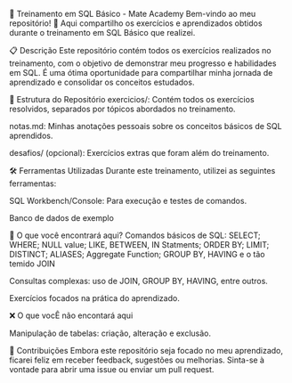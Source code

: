 🚀 Treinamento em SQL Básico - Mate Academy
Bem-vindo ao meu repositório! 👋 Aqui compartilho os exercícios e aprendizados obtidos durante o treinamento em SQL Básico que realizei.

📋 Descrição
Este repositório contém todos os exercícios realizados no treinamento, com o objetivo de demonstrar meu progresso e habilidades em SQL. É uma ótima oportunidade para compartilhar minha jornada de aprendizado e consolidar os conceitos estudados.

📂 Estrutura do Repositório
exercicios/: Contém todos os exercícios resolvidos, separados por tópicos abordados no treinamento.

notas.md: Minhas anotações pessoais sobre os conceitos básicos de SQL aprendidos.

desafios/ (opcional): Exercícios extras que foram além do treinamento.

🛠️ Ferramentas Utilizadas
Durante este treinamento, utilizei as seguintes ferramentas:

SQL Workbench/Console: Para execução e testes de comandos.

Banco de dados de exemplo

🌟 O que você encontrará aqui?
Comandos básicos de SQL: SELECT; WHERE; NULL value; LIKE, BETWEEN, IN Statments; ORDER BY; LIMIT; DISTINCT; ALIASES; Aggregate Function; GROUP BY, HAVING e o tão temido JOIN

 
Consultas complexas: uso de JOIN, GROUP BY, HAVING, entre outros.

Exercícios focados na prática do aprendizado.

❌ O que vocÊ não encontará aqui 

Manipulação de tabelas: criação, alteração e exclusão.


🤝 Contribuições
Embora este repositório seja focado no meu aprendizado, ficarei feliz em receber feedback, sugestões ou melhorias. Sinta-se à vontade para abrir uma issue ou enviar um pull request.
